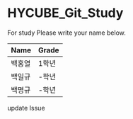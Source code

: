 # HYCUBE_Git_Study

For study
Please write your name below.

|Name|Grade|
|-------|-------|
|백홍열|1학년|
|백일규|-학년|
|백명규|-학년|

update Issue
